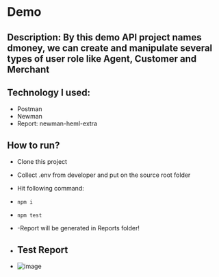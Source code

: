 # Demo 
## Description: By this demo API project names dmoney, we can create and manipulate several types of user role like Agent, Customer and Merchant

## Technology I used:
- Postman
- Newman
- Report: newman-heml-extra

## How to run?
- Clone this project
- Collect .env from developer and put on the source root folder
- Hit following command:
- ``` npm i ```
- ``` npm test ```
- -Report will be generated in Reports folder!

- ## Test Report
- ![image](https://github.com/user-attachments/assets/91fb18ff-7c15-4ccd-bf70-2d1035c245af)
